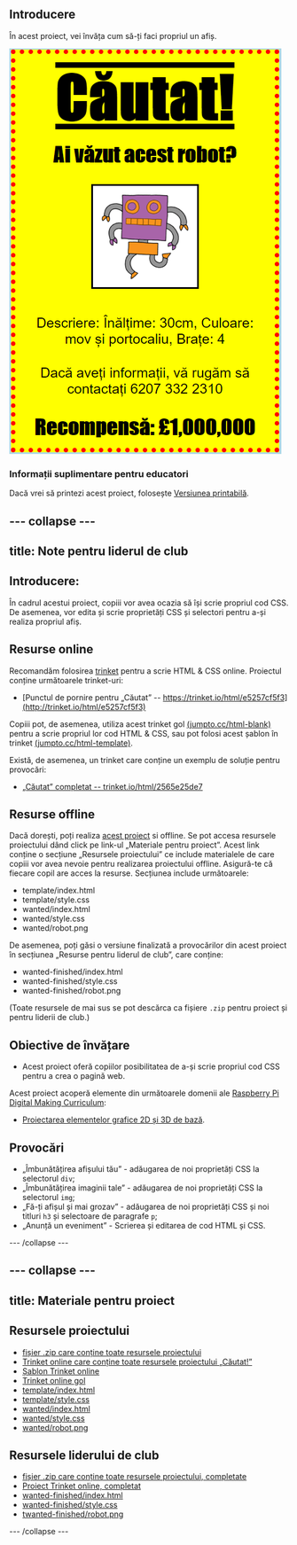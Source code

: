 ## Introducere

În acest proiect, vei învăța cum să-ți faci propriul un afiș.

![captură de ecran](images/wanted-final.png)

### Informații suplimentare pentru educatori

Dacă vrei să printezi acest proiect, folosește [Versiunea printabilă](https://projects.raspberrypi.org/ro-RO/projects/wanted/print).

--- collapse ---
---
title: Note pentru liderul de club
---

## Introducere:

În cadrul acestui proiect, copiii vor avea ocazia să își scrie propriul cod CSS. De asemenea, vor edita și scrie proprietăți CSS și selectori pentru a-și realiza propriul afiș.

## Resurse online

Recomandăm folosirea [trinket](https://trinket.io/) pentru a scrie HTML & CSS online. Proiectul conține următoarele trinket-uri:

* [Punctul de pornire pentru „Căutat” -- https://trinket.io/html/e5257cf5f3](http://trinket.io/html/e5257cf5f3)

Copiii pot, de asemenea, utiliza acest trinket gol [(jumpto.cc/html-blank)](http://jumpto.cc/html-blank) pentru a scrie propriul lor cod HTML & CSS, sau pot folosi acest șablon în trinket [(jumpto.cc/html-template)](http://jumpto.cc/html-template).

Există, de asemenea, un trinket care conține un exemplu de soluție pentru provocări:

* [„Căutat” completat -- trinket.io/html/2565e25de7](https://trinket.io/html/2565e25de7)

## Resurse offline

Dacă dorești, poți realiza [acest proiect](https://www.codeclubprojects.org/en-GB/resources/webdev-working-offline/) si offline. Se pot accesa resursele proiectului dând click pe link-ul „Materiale pentru proiect”. Acest link conține o secțiune „Resursele proiectului” ce include materialele de care copiii vor avea nevoie pentru realizarea proiectului offline. Asigură-te că fiecare copil are acces la resurse. Secțiunea include următoarele:

* template/index.html
* template/style.css
* wanted/index.html
* wanted/style.css
* wanted/robot.png

De asemenea, poți găsi o versiune finalizată a provocărilor din acest proiect în secțiunea „Resurse pentru liderul de club”, care conține:

* wanted-finished/index.html
* wanted-finished/style.css
* wanted-finished/robot.png

(Toate resursele de mai sus se pot descărca ca fișiere `.zip` pentru proiect și pentru liderii de club.)

## Obiective de învățare

* Acest proiect oferă copiilor posibilitatea de a-și scrie propriul cod CSS pentru a crea o pagină web.

Acest proiect acoperă elemente din următoarele domenii ale [Raspberry Pi Digital Making Curriculum](http://rpf.io/curriculum):

* [Proiectarea elementelor grafice 2D și 3D de bază](https://www.raspberrypi.org/curriculum/design/creator).

## Provocări

* „Îmbunătățirea afișului tău” - adăugarea de noi proprietăți CSS la selectorul `div`;
* „Îmbunătățirea imaginii tale” - adăugarea de noi proprietăți CSS la selectorul `img`;
* „Fă-ți afișul și mai grozav” - adăugarea de noi proprietăți CSS și noi titluri `h3` și selectoare de paragrafe `p`;
* „Anunță un eveniment” - Scrierea și editarea de cod HTML și CSS.

--- /collapse ---

--- collapse ---
---
title: Materiale pentru proiect
---

## Resursele proiectului

* [fișier .zip care conține toate resursele proiectului](resources/wanted-project-resources.zip)
* [Trinket online care conține toate resursele proiectului „Căutat!”](http://trinket.io/html/e5257cf5f3)
* [Șablon Trinket online](http://jumpto.cc/trinket-template)
* [Trinket online gol](http://jumpto.cc/trinket-blank)
* [template/index.html](resources/template-index.html)
* [template/style.css](resources/template-style.css)
* [wanted/index.html](resources/wanted-index.html)
* [wanted/style.css](resources/wanted-style.css)
* [wanted/robot.png](resources/wanted-robot.png)

## Resursele liderului de club

* [fișier .zip care conține toate resursele proiectului, completate](resources/wanted-volunteer-resources.zip)
* [Proiect Trinket online, completat](https://trinket.io/html/2565e25de7)
* [wanted-finished/index.html](resources/wanted-finished-index.html)
* [wanted-finished/style.css](resources/wanted-finished-style.css)
* [twanted-finished/robot.png](resources/twanted-finished-robot.png)

--- /collapse ---